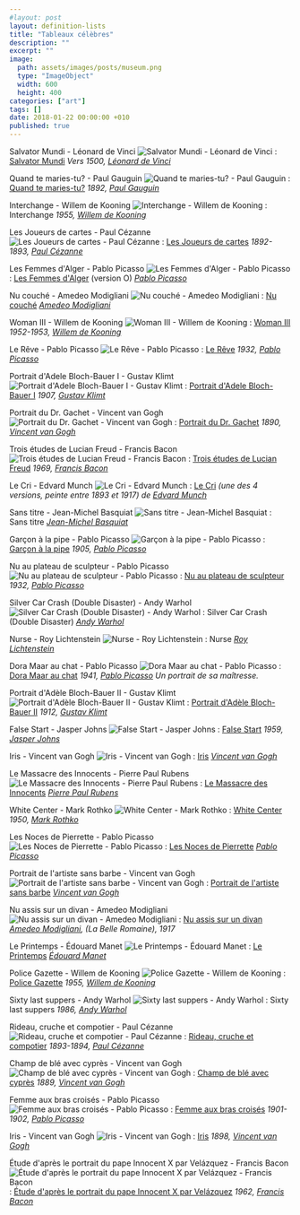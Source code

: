 ```yaml
---
#layout: post
layout: definition-lists
title: "Tableaux célèbres"
description: ""
excerpt: ""
image:
  path: assets/images/posts/museum.png
  type: "ImageObject"
  width: 600
  height: 400
categories: ["art"]
tags: []
date: 2018-01-22 00:00:00 +010
published: true
---
```


Salvator Mundi - Léonard de Vinci ![Salvator Mundi - Léonard de Vinci](https://upload.wikimedia.org/wikipedia/commons/5/5c/Leonardo_da_Vinci%2C_Salvator_Mundi%2C_c.1500%2C_oil_on_walnut%2C_45.4_%C3%97_65.6_cm.jpg)
: [Salvator Mundi](https://fr.wikipedia.org/wiki/Salvator_Mundi_(L%C3%A9onard_de_Vinci))
*Vers 1500, [Léonard de Vinci](https://fr.wikipedia.org/wiki/L%C3%A9onard_de_Vinci)*

Quand te maries-tu? - Paul Gauguin ![Quand te maries-tu? - Paul Gauguin](https://upload.wikimedia.org/wikipedia/commons/b/bd/Paul_Gauguin%2C_Nafea_Faa_Ipoipo%3F_%28When_Will_You_Marry%3F%29_1892%2C_oil_on_canvas%2C_101_x_77_cm.jpg)
: [Quand te maries-tu?](https://fr.wikipedia.org/wiki/Quand_te_maries-tu_%3F)
*1892, [Paul Gauguin](https://fr.wikipedia.org/wiki/Paul_Gauguin)*

Interchange - Willem de Kooning ![Interchange - Willem de Kooning]()
: Interchange
*1955, [Willem de Kooning](https://fr.wikipedia.org/wiki/Willem_de_Kooning)*

Les Joueurs de cartes - Paul Cézanne ![Les Joueurs de cartes - Paul Cézanne]()
: [Les Joueurs de cartes](https://fr.wikipedia.org/wiki/Les_Joueurs_de_cartes_(C%C3%A9zanne))
*1892-1893, [Paul Cézanne](https://fr.wikipedia.org/wiki/Paul_C%C3%A9zanne)*

Les Femmes d'Alger - Pablo Picasso ![Les Femmes d'Alger - Pablo Picasso]()
: [Les Femmes d'Alger](https://fr.wikipedia.org/wiki/Les_Femmes_d%27Alger) (version O)
*[Pablo Picasso](https://fr.wikipedia.org/wiki/Pablo_Picasso)*

Nu couché - Amedeo Modigliani ![Nu couché - Amedeo Modigliani]()
: [Nu couché](https://commons.wikimedia.org/wiki/File:Modigliani_-_Nu_couch%C3%A9.jpg)
*[Amedeo Modigliani](https://fr.wikipedia.org/wiki/Amedeo_Modigliani)*

Woman III - Willem de Kooning ![Woman III - Willem de Kooning]()
: [Woman III](https://fr.wikipedia.org/wiki/Woman_III)
*1952-1953, [Willem de Kooning](https://fr.wikipedia.org/wiki/Willem_de_Kooning)*

Le Rêve - Pablo Picasso ![Le Rêve - Pablo Picasso]()
: [Le Rêve](https://fr.wikipedia.org/wiki/Le_R%C3%AAve_(Picasso))
*1932, [Pablo Picasso](https://fr.wikipedia.org/wiki/Pablo_Picasso)*

Portrait d'Adele Bloch-Bauer I - Gustav Klimt ![Portrait d'Adele Bloch-Bauer I - Gustav Klimt]()
: [Portrait d'Adele Bloch-Bauer I](https://fr.wikipedia.org/wiki/Portrait_d%27Adele_Bloch-Bauer_I)
*1907, [Gustav Klimt](https://fr.wikipedia.org/wiki/Gustav_Klimt)*

Portrait du Dr. Gachet - Vincent van Gogh ![Portrait du Dr. Gachet - Vincent van Gogh]()
: [Portrait du Dr. Gachet](https://fr.wikipedia.org/wiki/Portrait_du_Dr._Gachet)
*1890, [Vincent van Gogh](https://fr.wikipedia.org/wiki/Vincent_van_Gogh)*

Trois études de Lucian Freud - Francis Bacon ![Trois études de Lucian Freud - Francis Bacon]()
: [Trois études de Lucian Freud](https://fr.wikipedia.org/wiki/Trois_%C3%A9tudes_de_Lucian_Freud)
*1969, [Francis Bacon](https://fr.wikipedia.org/wiki/Francis_Bacon_(peintre))*

Le Cri - Edvard Munch ![Le Cri - Edvard Munch]()
: [Le Cri](https://fr.wikipedia.org/wiki/Le_Cri)
*(une des 4 versions, peinte entre 1893 et 1917) de [Edvard Munch](https://fr.wikipedia.org/wiki/Edvard_Munch)*

Sans titre - Jean-Michel Basquiat ![Sans titre - Jean-Michel Basquiat]()
: Sans titre
*[Jean-Michel Basquiat](https://fr.wikipedia.org/wiki/Jean-Michel_Basquiat)*

Garçon à la pipe - Pablo Picasso ![Garçon à la pipe - Pablo Picasso]()
: [Garçon à la pipe](https://fr.wikipedia.org/wiki/Gar%C3%A7on_%C3%A0_la_pipe)
*1905, [Pablo Picasso](https://fr.wikipedia.org/wiki/Pablo_Picasso)*

Nu au plateau de sculpteur - Pablo Picasso ![Nu au plateau de sculpteur - Pablo Picasso]()
: [Nu au plateau de sculpteur](https://fr.wikipedia.org/wiki/Nu_au_plateau_de_sculpteur)
*1932, [Pablo Picasso](https://fr.wikipedia.org/wiki/Pablo_Picasso)*

Silver Car Crash (Double Disaster) - Andy Warhol ![Silver Car Crash (Double Disaster) - Andy Warhol]()
: Silver Car Crash (Double Disaster)
*[Andy Warhol](https://fr.wikipedia.org/wiki/Andy_Warhol)*

Nurse - Roy Lichtenstein ![Nurse - Roy Lichtenstein]()
: Nurse
*[Roy Lichtenstein](https://fr.wikipedia.org/wiki/Roy_Lichtenstein)*

Dora Maar au chat - Pablo Picasso ![Dora Maar au chat - Pablo Picasso]()
: [Dora Maar au chat](https://fr.wikipedia.org/wiki/Dora_Maar_au_chat)
*1941, [Pablo Picasso](https://fr.wikipedia.org/wiki/Pablo_Picasso) Un portrait de sa maîtresse.*

Portrait d'Adèle Bloch-Bauer II - Gustav Klimt ![Portrait d'Adèle Bloch-Bauer II - Gustav Klimt]()
: [Portrait d'Adèle Bloch-Bauer II](https://fr.wikipedia.org/wiki/Portrait_d%27Ad%C3%A8le_Bloch-Bauer_II)
*1912, [Gustav Klimt](https://fr.wikipedia.org/wiki/Gustav_Klimt)*

False Start - Jasper Johns ![False Start - Jasper Johns]()
: [False Start](/w/index.php?title=False_Start&amp;action=edit&amp;redlink=1)
*1959, [Jasper Johns](https://fr.wikipedia.org/wiki/Jasper_Johns)*

Iris - Vincent van Gogh ![Iris - Vincent van Gogh]()
: [Iris](https://fr.wikipedia.org/wiki/Iris_(Van_Gogh))
*[Vincent van Gogh](https://fr.wikipedia.org/wiki/Vincent_van_Gogh)*

Le Massacre des Innocents - Pierre Paul Rubens ![Le Massacre des Innocents - Pierre Paul Rubens]()
: [Le Massacre des Innocents](https://fr.wikipedia.org/wiki/Le_Massacre_des_Innocents_(Rubens))
*[Pierre Paul Rubens](https://fr.wikipedia.org/wiki/Pierre_Paul_Rubens)*

White Center - Mark Rothko ![White Center - Mark Rothko]()
: [White Center](/w/index.php?title=White_Center&amp;action=edit&amp;redlink=1)
*1950, [Mark Rothko](https://fr.wikipedia.org/wiki/Mark_Rothko)*

Les Noces de Pierrette - Pablo Picasso ![Les Noces de Pierrette - Pablo Picasso]()
: [Les Noces de Pierrette](https://fr.wikipedia.org/wiki/Les_Noces_de_Pierrette)
*[Pablo Picasso](https://fr.wikipedia.org/wiki/Pablo_Picasso)*

Portrait de l'artiste sans barbe - Vincent van Gogh ![Portrait de l'artiste sans barbe - Vincent van Gogh]()
: [Portrait de l'artiste sans barbe](https://fr.wikipedia.org/wiki/Portrait_de_l%27artiste_sans_barbe)
*[Vincent van Gogh](https://fr.wikipedia.org/wiki/Vincent_van_Gogh)*

Nu assis sur un divan - Amedeo Modigliani ![Nu assis sur un divan - Amedeo Modigliani]()
: [Nu assis sur un divan](/w/index.php?title=Nu_assis_sur_un_divan&amp;action=edit&amp;redlink=1)
*[Amedeo Modigliani](https://fr.wikipedia.org/wiki/Amedeo_Modigliani), (La Belle Romaine), 1917*

Le Printemps - Édouard Manet ![Le Printemps - Édouard Manet]()
: [Le Printemps](/w/index.php?title=Le_Printemps_(peinture)&amp;action=edit&amp;redlink=1)
*[Édouard Manet](https://fr.wikipedia.org/wiki/%C3%89douard_Manet)*

Police Gazette - Willem de Kooning ![Police Gazette - Willem de Kooning]()
: [Police Gazette](https://fr.wikipedia.org/wiki/Police_Gazette)
*1955, [Willem de Kooning](https://fr.wikipedia.org/wiki/Willem_de_Kooning)*

Sixty last suppers - Andy Warhol ![Sixty last suppers - Andy Warhol]()
: Sixty last suppers
*1986, [Andy Warhol](https://fr.wikipedia.org/wiki/Andy_Warhol)*

Rideau, cruche et compotier - Paul Cézanne ![Rideau, cruche et compotier - Paul Cézanne]()
: [Rideau, cruche et compotier](/w/index.php?title=Rideau,_cruche_et_compotier&amp;action=edit&amp;redlink=1)
*1893-1894, [Paul Cézanne](https://fr.wikipedia.org/wiki/Paul_C%C3%A9zanne)*

Champ de blé avec cyprès - Vincent van Gogh ![Champ de blé avec cyprès - Vincent van Gogh]()
: [Champ de blé avec cyprès](https://fr.wikipedia.org/wiki/Champ_de_bl%C3%A9_avec_cypr%C3%A8s)
*1889, [Vincent van Gogh](https://fr.wikipedia.org/wiki/Vincent_van_Gogh)*

Femme aux bras croisés - Pablo Picasso ![Femme aux bras croisés - Pablo Picasso]()
: [Femme aux bras croisés](/w/index.php?title=Femme_aux_bras_crois%C3%A9s&amp;action=edit&amp;redlink=1)
*1901-1902, [Pablo Picasso](https://fr.wikipedia.org/wiki/Pablo_Picasso)*

Iris - Vincent van Gogh ![Iris - Vincent van Gogh]()
: [Iris](https://fr.wikipedia.org/wiki/Iris_(Van_Gogh))
*1898, [Vincent van Gogh](https://fr.wikipedia.org/wiki/Vincent_van_Gogh)*

Étude d'après le portrait du pape Innocent X par Velázquez - Francis Bacon ![Étude d'après le portrait du pape Innocent X par Velázquez - Francis Bacon]()
: [Étude d'après le portrait du pape Innocent X par Velázquez](https://fr.wikipedia.org/wiki/%C3%89tude_d%27apr%C3%A8s_le_portrait_du_pape_Innocent_X_par_Vel%C3%A1zquez)
*1962, [Francis Bacon](https://fr.wikipedia.org/wiki/Francis_Bacon_(peintre))*
